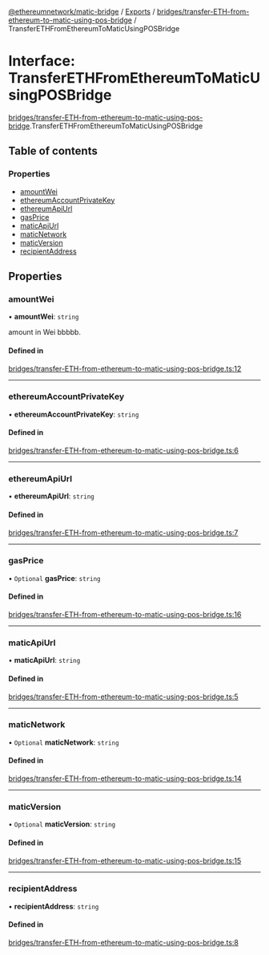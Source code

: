 [@ethereumnetwork/matic-bridge](../README.md) / [Exports](../modules.md) / [bridges/transfer-ETH-from-ethereum-to-matic-using-pos-bridge](../modules/bridges_transfer_ETH_from_ethereum_to_matic_using_pos_bridge.md) / TransferETHFromEthereumToMaticUsingPOSBridge

# Interface: TransferETHFromEthereumToMaticUsingPOSBridge

[bridges/transfer-ETH-from-ethereum-to-matic-using-pos-bridge](../modules/bridges_transfer_ETH_from_ethereum_to_matic_using_pos_bridge.md).TransferETHFromEthereumToMaticUsingPOSBridge

## Table of contents

### Properties

- [amountWei](bridges_transfer_ETH_from_ethereum_to_matic_using_pos_bridge.TransferETHFromEthereumToMaticUsingPOSBridge.md#amountwei)
- [ethereumAccountPrivateKey](bridges_transfer_ETH_from_ethereum_to_matic_using_pos_bridge.TransferETHFromEthereumToMaticUsingPOSBridge.md#ethereumaccountprivatekey)
- [ethereumApiUrl](bridges_transfer_ETH_from_ethereum_to_matic_using_pos_bridge.TransferETHFromEthereumToMaticUsingPOSBridge.md#ethereumapiurl)
- [gasPrice](bridges_transfer_ETH_from_ethereum_to_matic_using_pos_bridge.TransferETHFromEthereumToMaticUsingPOSBridge.md#gasprice)
- [maticApiUrl](bridges_transfer_ETH_from_ethereum_to_matic_using_pos_bridge.TransferETHFromEthereumToMaticUsingPOSBridge.md#maticapiurl)
- [maticNetwork](bridges_transfer_ETH_from_ethereum_to_matic_using_pos_bridge.TransferETHFromEthereumToMaticUsingPOSBridge.md#maticnetwork)
- [maticVersion](bridges_transfer_ETH_from_ethereum_to_matic_using_pos_bridge.TransferETHFromEthereumToMaticUsingPOSBridge.md#maticversion)
- [recipientAddress](bridges_transfer_ETH_from_ethereum_to_matic_using_pos_bridge.TransferETHFromEthereumToMaticUsingPOSBridge.md#recipientaddress)

## Properties

### amountWei

• **amountWei**: `string`

amount in Wei bbbbb.

#### Defined in

[bridges/transfer-ETH-from-ethereum-to-matic-using-pos-bridge.ts:12](https://github.com/KedziaPawel/matic-bridge/blob/91b2411/src/bridges/transfer-ETH-from-ethereum-to-matic-using-pos-bridge.ts#L12)

___

### ethereumAccountPrivateKey

• **ethereumAccountPrivateKey**: `string`

#### Defined in

[bridges/transfer-ETH-from-ethereum-to-matic-using-pos-bridge.ts:6](https://github.com/KedziaPawel/matic-bridge/blob/91b2411/src/bridges/transfer-ETH-from-ethereum-to-matic-using-pos-bridge.ts#L6)

___

### ethereumApiUrl

• **ethereumApiUrl**: `string`

#### Defined in

[bridges/transfer-ETH-from-ethereum-to-matic-using-pos-bridge.ts:7](https://github.com/KedziaPawel/matic-bridge/blob/91b2411/src/bridges/transfer-ETH-from-ethereum-to-matic-using-pos-bridge.ts#L7)

___

### gasPrice

• `Optional` **gasPrice**: `string`

#### Defined in

[bridges/transfer-ETH-from-ethereum-to-matic-using-pos-bridge.ts:16](https://github.com/KedziaPawel/matic-bridge/blob/91b2411/src/bridges/transfer-ETH-from-ethereum-to-matic-using-pos-bridge.ts#L16)

___

### maticApiUrl

• **maticApiUrl**: `string`

#### Defined in

[bridges/transfer-ETH-from-ethereum-to-matic-using-pos-bridge.ts:5](https://github.com/KedziaPawel/matic-bridge/blob/91b2411/src/bridges/transfer-ETH-from-ethereum-to-matic-using-pos-bridge.ts#L5)

___

### maticNetwork

• `Optional` **maticNetwork**: `string`

#### Defined in

[bridges/transfer-ETH-from-ethereum-to-matic-using-pos-bridge.ts:14](https://github.com/KedziaPawel/matic-bridge/blob/91b2411/src/bridges/transfer-ETH-from-ethereum-to-matic-using-pos-bridge.ts#L14)

___

### maticVersion

• `Optional` **maticVersion**: `string`

#### Defined in

[bridges/transfer-ETH-from-ethereum-to-matic-using-pos-bridge.ts:15](https://github.com/KedziaPawel/matic-bridge/blob/91b2411/src/bridges/transfer-ETH-from-ethereum-to-matic-using-pos-bridge.ts#L15)

___

### recipientAddress

• **recipientAddress**: `string`

#### Defined in

[bridges/transfer-ETH-from-ethereum-to-matic-using-pos-bridge.ts:8](https://github.com/KedziaPawel/matic-bridge/blob/91b2411/src/bridges/transfer-ETH-from-ethereum-to-matic-using-pos-bridge.ts#L8)
